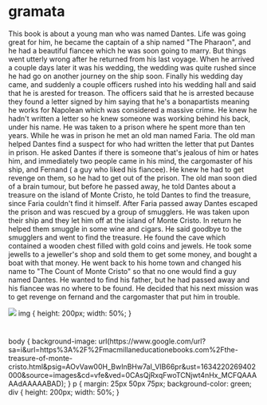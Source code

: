 # gramata
<!Doctype html>
<html>
<head>
<title> The treasure of Monte Cristo </title> 
<meta charset="UTF-8">
</head>
<body>
<p> This book is about a young man who was named Dantes. Life was going great for him, he became the captain of a ship named "The Pharaon", and he had a beautiful fiancee which he was soon going to marry. But things went utterly wrong after he returned from his last voyage. When he arrived a couple days later it was his wedding, the wedding was quite rushed since he had go on another journey on the ship soon. Finally his wedding day came, and suddenly a couple officers rushed into his wedding hall and said that he is arested for treason.
The officers said that he is arrested because they found a letter signed by him saying that he's a bonapartists meaning he works for Napolean which was considered a massive crime. He knew he hadn't written a letter so he knew someone was working behind his back, under his name.
He was taken to a prison where he spent more than ten years. While he was in prison he met an old man named Faria. The old man helped Dantes find a suspect for who had written the letter that put Dantes in prison. He asked Dantes if there is someone that's jealous of him or hates him, and immediately two people came in his mind, the cargomaster of his ship, and Fernand ( a guy who liked his fiancee). He knew he had to get revenge on them, so he had to get out of the prison. The old man soon died of a brain tumour, but before he passed away, he told Dantes about a treasure on the island of Monte Cristo, he told Dantes to find the treasure, since Faria couldn't find it himself. After Faria passed away Dantes escaped the prison and was rescued by a group of smugglers. He was taken upon their ship and they let him off at the island of Monte Cristo.
 In return he helped them smuggle in some wine and cigars. He said goodbye to the smugglers and went to find the treasure. He found the cave which contained a wooden chest filled with gold coins and jewels. He took some jewells to a jeweller's shop and sold them to get some money, and bought a boat with that money. He went back to his home town and changed his name to "The Count of Monte Cristo" so that no one would find a guy named Dantes.
He wanted to find his father, but he had passed away and his fiancee was no where to be found. He decided that his next mission was to get revenge on fernand and the cargomaster that put him in trouble. </p>
<img src=https://www.google.com/url?sa=i&url=https%3A%2F%2Fmacmillaneducationebooks.com%2Fthe-treasure-of-monte-cristo.html&psig=AOvVaw0ViQdcus8UKBtpBUlrCzPb&ust=1633946619453000&source=images&cd=vfe&ved=0CAsQjRxqFwoTCJjx-NLLv_MCFQAAAAAdAAAAABAD>
img {
  height: 200px;
  width: 50%;
}
<h1 style="color: purple;"> </h1>
body {
  background-image: url(https://www.google.com/url?sa=i&url=https%3A%2F%2Fmacmillaneducationebooks.com%2Fthe-treasure-of-monte-cristo.html&psig=AOvVaw00H_BwInBHw7aI_VIB66pr&ust=1634220269402000&source=images&cd=vfe&ved=0CAsQjRxqFwoTCNjwt4nHx_MCFQAAAAAdAAAAABAD);
}
p {
  margin: 25px 50px 75px;
background-color: green;
div {
  height: 200px;
  width: 50%;
}
</body>
</html>



